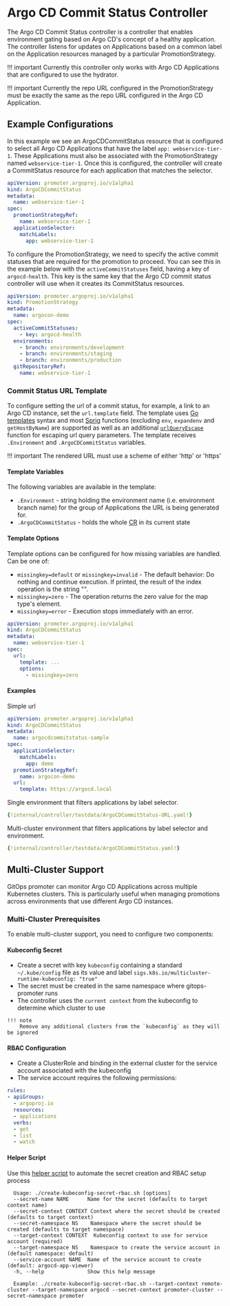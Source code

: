 # Argo CD Commit Status Controller

The Argo CD Commit Status controller is a controller that enables environment gating 
based on Argo CD's concept of a healthy application. The controller listens for updates on 
Applications based on a common label on the Application resources managed by a particular 
PromotionStrategy.

!!! important
    Currently this controller only works with Argo CD Applications that are configured to use the hydrator.

!!! important
    Currently the repo URL configured in the PromotionStrategy must be exactly the same as the repo URL configured in the Argo CD Application.


## Example Configurations

In this example we see an ArgoCDCommitStatus resource that is configured to select all Argo CD Applications
that have the label `app: webservice-tier-1`. These Applications must also be associated with the PromotionStrategy
named `webservice-tier-1`. Once this is configured, the controller will create a CommitStatus resource for each application
that matches the selector.

```yaml
apiVersion: promoter.argoproj.io/v1alpha1
kind: ArgoCDCommitStatus
metadata:
  name: webservice-tier-1
spec:
  promotionStrategyRef:
    name: webservice-tier-1
  applicationSelector:
    matchLabels:
      app: webservice-tier-1
```

To configure the PromotionStrategy, we need to specify the active commit statuses that are required for the promotion to proceed.
You can see this in the example below with the `activeCommitStatuses` field, having a key of `argocd-health`. This key is the
same key that the Argo CD commit status controller will use when it creates its CommitStatus resources.


```yaml
apiVersion: promoter.argoproj.io/v1alpha1
kind: PromotionStrategy
metadata:
  name: argocon-demo
spec:
  activeCommitStatuses:
    - key: argocd-health
  environments:
    - branch: environments/development
    - branch: environments/staging
    - branch: environments/production
  gitRepositoryRef:
    name: webservice-tier-1
```

### Commit Status URL Template
To configure setting the url of a commit status, for example, a link to an Argo CD instance, set the `url.template` field. The template uses [Go templates](https://pkg.go.dev/text/template) syntax and most [Sprig](https://masterminds.github.io/sprig/) functions (excluding `env`, `expandenv` and `getHostByName`) are supported as well as an additional [`urlQueryEscape`](https://pkg.go.dev/net/url#QueryEscape) function for escaping url query parameters. The template receives `.Environment` and `.ArgoCDCommitStatus` variables. 

!!! important 
    The rendered URL must use a scheme of either 'http' or 'https'

#### Template Variables
The following variables are available in the template:

- `.Environment` - string holding the environment name (i.e. environment branch name) for the group of Applications the URL is being generated for.
- `.ArgoCDCommitStatus` - holds the whole [CR](../../crd-specs#argocdcommitstatus) in its current state

#### Template Options 
Template options can be configured for how missing variables are handled. 
Can be one of:

- `missingkey=default` or `missingkey=invalid` - The default behavior: Do nothing and continue execution. If printed, the result of the index operation is the string "<no value>".
- `missingkey=zero` - The operation returns the zero value for the map type's element.
- `missingkey=error` - Execution stops immediately with an error.

```yaml
apiVersion: promoter.argoproj.io/v1alpha1
kind: ArgoCDCommitStatus
metadata:
  name: webservice-tier-1
spec:
  url: 
    template: ...
    options:
      - missingkey=zero
```

#### Examples

Simple url 
```yaml
apiVersion: promoter.argoproj.io/v1alpha1
kind: ArgoCDCommitStatus
metadata:
  name: argocdcommitstatus-sample
spec:
  applicationSelector:
    matchLabels:
      app: demo
  promotionStrategyRef:
    name: argocon-demo
  url:
    template: https://argocd.local
```

Single environment that filters applications by label selector. 
```yaml
{!internal/controller/testdata/ArgoCDCommitStatus-URL.yaml!}
```

Multi-cluster environment that filters applications by label selector and environment. 
```yaml
{!internal/controller/testdata/ArgoCDCommitStatus.yaml!}
```

## Multi-Cluster Support

GitOps promoter can monitor Argo CD Applications across multiple Kubernetes clusters. This is particularly useful when managing promotions across environments that use different Argo CD instances.

### Multi-Cluster Prerequisites

To enable multi-cluster support, you need to configure two components:

#### Kubeconfig Secret
   - Create a secret with key `kubeconfig` containing a standard `~/.kube/config` file as its value and label `sigs.k8s.io/multicluster-runtime-kubeconfig: "true"`
   - The secret must be created in the same namespace where gitops-promoter runs
   - The controller uses the `current context` from the kubeconfig to determine which cluster to use
     
    !!! note
        Remove any additional clusters from the `kubeconfig` as they will be ignored

#### RBAC Configuration
   - Create a ClusterRole and binding in the external cluster for the service account associated with the kubeconfig
   - The service account requires the following permissions:

   ```yaml
   rules:
   - apiGroups:
     - argoproj.io
     resources:
     - applications
     verbs:
     - get
     - list
     - watch
   ```

#### Helper Script
  Use this [helper script](https://github.com/FourFifthsCode/gitops-promoter/blob/multi-cluster-support/hack/create-kubeconfig-secret-rbac.sh) to automate the secret creation and RBAC setup process
  ```
    Usage: ./create-kubeconfig-secret-rbac.sh [options]
    --secret-name NAME      Name for the secret (defaults to target context name)
    --secret-context CONTEXT Context where the secret should be created (defaults to target context)
    --secret-namespace NS    Namespace where the secret should be created (defaults to target namespace)
    --target-context CONTEXT  Kubeconfig context to use for service account (required)
    --target-namespace NS    Namespace to create the service account in (default namespace: default)
    --service-account NAME  Name of the service account to create (default: argocd-app-viewer)
    -h, --help              Show this help message

    Example: ./create-kubeconfig-secret-rbac.sh --target-context remote-cluster --target-namespace argocd --secret-context promoter-cluster --secret-namespace promoter
  ```